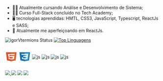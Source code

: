 
- 👨‍🎓 Atualmente cursando Análise e Desenvolvimento de Sistema;
- 👨‍💻 Curso Full-Stack concluído no Tech Academy;
- 🖥 tecnologias aprendidas: HMTL, CSS3, JavaScript, Typescript, ReactJs e SASS;
- 🔗 Atualmente me aperfeiçoando em ReactJs.



![igorVtermions Status](https://github-readme-stats.vercel.app/api?username=igorVtermions&show_icons=true&theme=radical&layout=compact)
 [![Top Linguagens](https://github-readme-stats.vercel.app/api/top-langs/?username=igorVtermions&layout=compact&theme=radical)](https://github.com/anuraghazra/github-readme-stats) 
  
  <div style="display: inline_block"><br>
     <img align="center" alt="HTML" height="30" width="40" src="https://raw.githubusercontent.com/devicons/devicon/master/icons/html5/html5-original.svg">
     <img align="center" alt="CSS" height="30" width="40" src="https://raw.githubusercontent.com/devicons/devicon/master/icons/css3/css3-original.svg">
     <img align="center" alt="js" height="30" width="40" src="https://cdn.jsdelivr.net/gh/devicons/devicon/icons/javascript/javascript-original.svg" />
     <img align="center" alt="js" height="30" width="40" src="https://cdn.jsdelivr.net/gh/devicons/devicon/icons/typescript/typescript-original.svg" />
     <img align="center" alt="js" height="30" width="40" src="https://cdn.jsdelivr.net/gh/devicons/devicon/icons/react/react-original.svg" />
     <img align="center" alt="js" height="30" width="40" src="https://cdn.jsdelivr.net/gh/devicons/devicon/icons/sass/sass-original.svg" />
  </div>
  
  ##
  
  <div>
     <a href = "mailto:igorviniciusf10@gmail.com"><img src="https://img.shields.io/badge/-Gmail-%23333?style=for-the-badge&logo=gmail&logoColor=white" target="_blank">         </a>
      <a href="linkedin.com/in/igor-vinicius-574657232" target="_blank"><img src="https://img.shields.io/badge/-LinkedIn-%230077B5?style=for-the-                               badge&logo=linkedin&logoColor=white" target="_blank"></a>
     <a href="https://igorvtermions.github.io/personal-portifolio/" target="_blank"><img src="https://img.shields.io/badge/Portfólio-CC6699?style=for-the-                    badge&logo=About.&logoColor=white"></a>
     <a href="https://drive.google.com/file/d/1TToFT2g4uUaJVJVG0U9mUK6S0PoSHG4g/view?usp=sharing" target="_blank"><img src="https://img.shields.io/badge/Currículo-             blueviolet?style=for-the-badge"></a>
